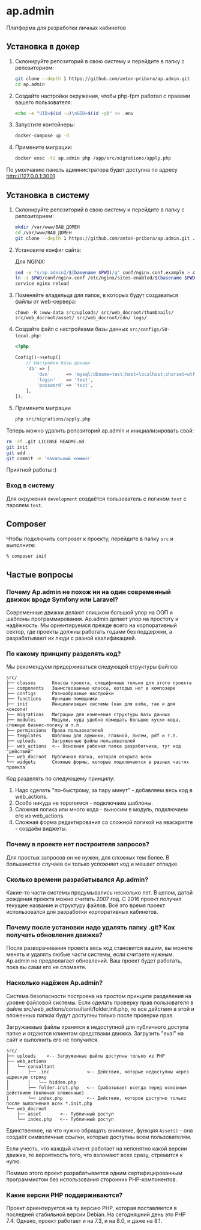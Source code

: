 # ap.admin
Платформа для разработки личных кабинетов

## Установка в докер

1. Склонируйте репозиторий в свою систему и перейдите в папку с репозиторием:

   ```bash
   git clone --depth 1 https://github.com/anton-pribora/ap.admin.git
   cd ap.admin
   ```

2. Создайте настройки окружения, чтобы php-fpm работал с правами вашего пользователя:

   ```bash
   echo -e "UID=$(id -u)\nGID=$(id -g)" >> .env
   ```

3. Запустите контейнеры:
   
   ```bash
   docker-compose up -d
   ```

4. Примените миграции:
   
   ```bash
   docker exec -ti ap.admin php /app/src/migrations/apply.php
   ```

По умолчанию панель администратора будет доступна по адресу http://127.0.0.1:3001

## Установка в систему

1. Склонируйте репозиторий в свою систему и перейдите в папку с репозиторием:

   ```bash
   mkdir /var/www/ВАШ_ДОМЕН
   cd /var/www/ВАШ_ДОМЕН
   git clone --depth 1 https://github.com/anton-pribora/ap.admin.git .
   ```

2. Установите конфиг сайта:

   Для NGINX:
   
   ```bash
   sed -e "s/ap.admin2/$(basename $PWD)/g" conf/nginx.conf.example > conf/nginx.conf
   ln -s $PWD/conf/nginx.conf /etc/nginx/sites-enabled/$(basename $PWD).conf
   service nginx reload
   ```

3. Поменяйте владельца для папок, в которых будут создаваться файлы от web-сервера:

   ```
   chown -R :www-data src/uploads/ src/web_docroot/thumbnails/ src/web_docroot/asset/ src/web_docroot/cdn/ logs/
   ```

4. Создайте файл с настройками базы данных `src/configs/50-local.php`:
   
   ```php
   <?php
   
   Config()->setup([
       // Настройки базы данных
       'db' => [
           'dsn'      => 'mysql:dbname=test;host=localhost;charset=utf8',
           'login'    => 'test',
           'password' => 'test',
       ],
   ]);
   ```

5. Примените миграции
   
   ```bash
   php src/migrations/apply.php
   ```

Теперь можно удалить репозиторий ap.admin и инициализировать свой:

```bash
rm -rf .git LICENSE README.md
git init
git add .
git commit -m 'Начальный коммит'
   ```

Приятной работы :)

### Вход в систему

Для окружения `development` создаётся пользователь с логином `test` с паролем `test`.

## Composer

Чтобы подключить composer к проекту, перейдите в папку `src` и выполните:

```bash
% composer init
```

## Частые вопросы

### Почему Ap.admin не похож ни на один современный движок вроде Symfony или Laravel?

Современные движки делают слишком большой упор на ООП и шаблоны программирования. Ap.admin делает упор на простоту и 
надёжность. Мы ориентируемся прежде всего на корпоративный сектор, где проекты должны работать годами без поддержки,
а разрабатывают их люди с разной квалификацией.

### По какому принципу разделять код?

Мы рекомендуем придерживаться следующей структуры файлов:

```text
src/
├── classes      Классы проекта, специфичные только для этого проекта
├── components   Заимствованные классы, которых нет в композере
├── configs      Разнообразные настройки
├── functions    Функции-помощники
├── init         Инициализация системы (как для вэба, так и для консоли)
├── migrations   Миграции для изменения структуры базы данных
├── modules      Модули, куда удобно помещать большие куски кода, сложную бизнес-логику и т.п.
├── permissions  Права пользователей
├── templates    Шаблоны для админки, главной, писем, pdf и т.п.
├── uploads      Загруженные файлы пользователей
├── web_actions  <-- Основная рабочая папка разработчика, тут код "действий"
├── web_docroot  Публичная папка, которая открыта всем
└── widgets      Сложные формы, которые подключаются в разных частях проекта
```

Код разделять по следующему принципу:

1. Надо сделать "по-быстрому, за пару минут" - добавляем весь код в web_actions.
2. Особо никуда не торопимся - подключаем шаблоны.
3. Сложная логика или много кода - выносим в модуль, подключаем его из web_actions.
4. Сложная форма редактирования со сложной логикой на яваскрипте - создаём виджеты.

### Почему в проекте нет построителя запросов?

Для простых запросов он не нужен, для сложных тем более. В большинстве случаев он только усложняет код и мешает отладке.

### Сколько времени разрабатывался Ap.admin?

Какие-то части системы продумывались несколько лет. В целом, датой рождения проекта можно считать 2007 год. С 2016 проект
получил текущее название и структуру файлов. Всё это время проект использовался для разработки корпоративных кабинетов.

### Почему после установки надо удалять папку .git? Как получать обновления движка?

После разворачивания проекта весь код становится вашим, вы можете менять и удалять любые части системы, если считаете нужным.
Ap.admin не предполагает обновлений. Ваш проект будет работать, пока вы сами его не сломаете.

### Насколько надёжен Ap.admin?

Система безопасности построена на простом принципе разделения на уровне файловой системы. Если сделать проверку прав
пользователя в файле src/web_actions/consultant/folder.init.php, то все действия в этой и вложенных папках будут доступны
только после проверки прав.

Загружаемые файлы хранятся в недоступной для публичного доступа папке и отдаются клиентам средствами движка. Загрузить "eval"
на сайт и выполнить его не получится.

```text
src/
├── uploads    <-- Загруженные файлы доступны только из PHP
├── web_actions
│   └── consultant
│       ├── .inc              <-- Действия, которые недоступны через адресную строку
│       │   └── hidden.php
│       ├── folder.init.php   <-- Срабатывает всегда перед основным действием (включая вложенные)
│       └── index.php         <-- Действие, которое доступно только после выполнения всех *.init.php
└── web_docroot
    ├── asset       <-- Публичный доступ
    └── index.php   <-- Публичный доступ
```

Единственное, на что нужно обращать внимание, функция `Asset()` - она создаёт символичные ссылки, которые доступны всем 
пользователям.

Если учесть, что каждый клиент работает на непонятно какой версии движка, то вероятность того, что взломают всех
сразу, стремится к нулю.

Помимо этого проект разрабатывается одним сертифицированным программистом без использования сторонних PHP-компонентов.  

### Какие версии PHP поддерживаются?

Проект ориентируется на ту версию PHP, которая поставляется в последней стабильной версии Debian. На сегодняшний день
это PHP 7.4. Однако, проект работает и на 7.3, и на 8.0, и даже на 8.1.
